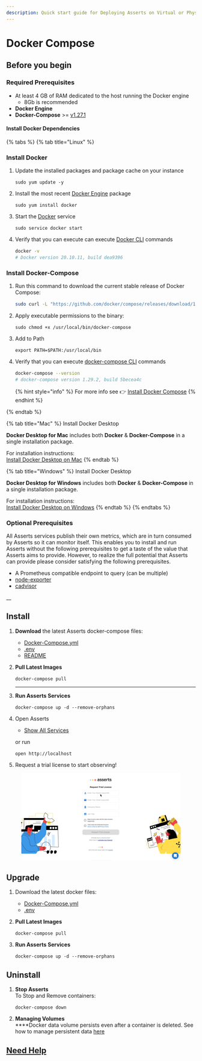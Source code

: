 ```yaml
---
description: Quick start guide for Deploying Asserts on Virtual or Physical Machine
---
```


# Docker Compose

## **Before you begin**

### **Required P**rerequisites

* At least 4 GB of RAM dedicated to the host running the Docker engine&#x20;
  * 8Gb is recommended
* **Docker Engine**
* **Docker-Compose** >= [v1.27.1](https://docs.docker.com/compose/release-notes/#1271)&#x20;

#### **Install Docker Dependencies**

{% tabs %}
{% tab title="Linux" %}
### **Install Docker**

1.  Update the installed packages and package cache on your instance

    ```
    sudo yum update -y
    ```
2.  Install the most recent [Docker Engine](https://docs.docker.com/engine/) package

    ```
    sudo yum install docker
    ```
3.  Start the [Docker](https://docs.docker.com/get-started/overview/) service

    ```
    sudo service docker start
    ```
4.  Verify that you can execute can execute [Docker CLI](https://docs.docker.com/engine/reference/commandline/cli/) commands

    ```bash
    docker -v
    # Docker version 20.10.11, build dea9396
    ```



### Install Docker-Compose

1.  Run this command to download the current stable release of Docker Compose:

    ```bash
    sudo curl -L "https://github.com/docker/compose/releases/download/1.29.2/docker-compose-$(uname -s)-$(uname -m)" -o /usr/local/bin/docker-compose
    ```


2.  Apply executable permissions to the binary:

    ```
    sudo chmod +x /usr/local/bin/docker-compose
    ```


3.  Add to Path

    ```
    export PATH=$PATH:/usr/local/bin
    ```


4.  Verify that you can execute [docker-compose CLI](https://docs.docker.com/compose/reference/) commands

    ```bash
    docker-compose --version
    # docker-compose version 1.29.2, build 5becea4c
    ```





    {% hint style="info" %}
    For more info see 👉 [Install Docker Compose](https://docs.docker.com/compose/install/)
    {% endhint %}


{% endtab %}

{% tab title="Mac" %}
Install Docker Desktop

**Docker Desktop for Mac** includes both **Docker** & **Docker-Compose** in a single installation package.&#x20;



For installation instructions:\
[Install Docker Desktop on Mac](https://docs.docker.com/desktop/mac/install/)
{% endtab %}

{% tab title="Windows" %}
Install Docker Desktop

**Docker Desktop for Windows** includes both **Docker** & **Docker-Compose** in a single installation package.&#x20;



For installation instructions:\
[Install Docker Desktop on Windows](https://docs.docker.com/desktop/windows/install/)
{% endtab %}
{% endtabs %}



### **Optional P**rerequisites

All Asserts services publish their own metrics, which are in turn consumed by Asserts so it can monitor itself. This enables you to install and run Asserts without the following prerequisites to get a taste of the value that Asserts aims to provide. However, to realize the full potential that Asserts can provide please consider satisfying the following prerequisites.

* A Prometheus compatible endpoint to query (can be multiple)
* [node-exporter](https://github.com/prometheus/node\_exporter)
* [cadvisor](https://github.com/google/cadvisor)

__

## **Install**

1. **Download** the latest Asserts docker-compose files:
   * [Docker-Compose.yml](https://s3.us-west-2.amazonaws.com/cfn.asserts.ai/self-hosted-release/docker-compose.yml)
   * [.env](https://s3.us-west-2.amazonaws.com/cfn.asserts.ai/self-hosted-release/.env)
   * [README](https://github.com/asserts/downloads/blob/main/self-hosted-release/README.md)
2.  **Pull Latest Images**

    ```
    docker-compose pull
    ```

    ****
3.  **Run Asserts Services**

    ```
    docker-compose up -d --remove-orphans
    ```


4.  Open Asserts

    * [Show All Services](http://localhost/entities?id=5051684514890205462\&score=1\&definitionId=15\&boundDescription=Show%20all%20Services\&description=Show%20all%20entity%20type\&bindings%5BentityType%5D=Service\&bindings%5Bupdated%5D=1637190133778\&start=now-15m\&end=now)

    or run

    ```
    open http://localhost
    ```
5. Request a trial license to start observing!

<figure><img src="../../.gitbook/assets/Asserts Request Trial License.gif" alt=""><figcaption></figcaption></figure>



## Upgrade

1. Download the latest docker files:
   * [Docker-Compose.yml](https://s3.us-west-2.amazonaws.com/cfn.asserts.ai/self-hosted-release/docker-compose.yml)
   * [.env](https://s3.us-west-2.amazonaws.com/cfn.asserts.ai/self-hosted-release/.env)
2.  **Pull Latest Images**

    ```
    docker-compose pull
    ```
3.  **Run Asserts Services**

    ```
    docker-compose up -d --remove-orphans
    ```



## Uninstall

1.  **Stop Asserts**\
    To Stop and Remove containers:

    ```
    docker-compose down
    ```


2. **Managing Volumes**\
   ****Docker data volume persists even after a container is deleted. See how to manage persistent data [here](https://docs.docker.com/storage/volumes/)



## [Need Help](<../../README (1).md#before-you-begin>)

